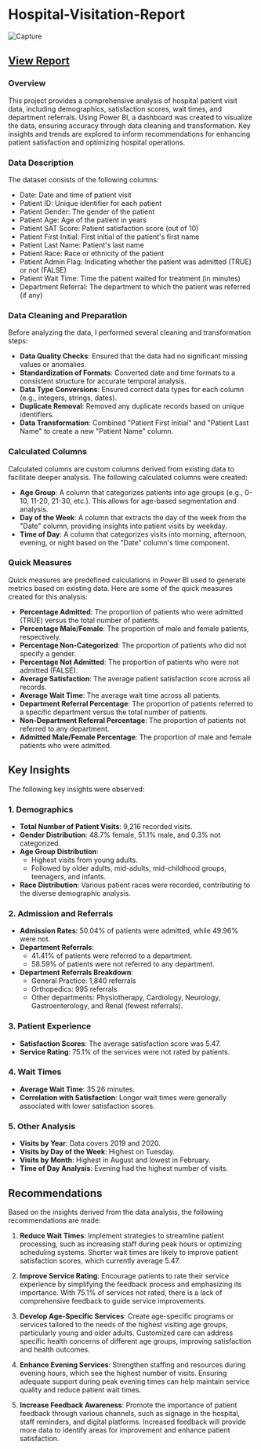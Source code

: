 # Hospital-Visitation-Report
![Capture](https://github.com/noshiobec/Hospital-Visitation-Report/assets/96450822/6a5b6f83-ab21-4757-9c6a-7faf269346ad)


## [View Report](https://app.powerbi.com/view?r=eyJrIjoiNGYyMTU1NGYtZDFhMS00YzVkLTgzMjgtOWJmMWUzYTY2NjA4IiwidCI6Ijg2ZDhlM2ViLTQ4YzYtNDdlZC05Nzk0LTdiZmZmNWE2ZTUyNCJ9)

### Overview
This project provides a comprehensive analysis of hospital patient visit data, including demographics, satisfaction scores, wait times, and department referrals. Using Power BI, a dashboard was created to visualize the data, ensuring accuracy through data cleaning and transformation. Key insights and trends are explored to inform recommendations for enhancing patient satisfaction and optimizing hospital operations.

### Data Description
The dataset consists of the following columns:
- Date: Date and time of patient visit
- Patient ID: Unique identifier for each patient
- Patient Gender: The gender of the patient
- Patient Age: Age of the patient in years
- Patient SAT Score: Patient satisfaction score (out of 10)
- Patient First Initial: First initial of the patient's first name
- Patient Last Name: Patient's last name
- Patient Race: Race or ethnicity of the patient
- Patient Admin Flag: Indicating whether the patient was admitted (TRUE) or not (FALSE)
- Patient Wait Time: Time the patient waited for treatment (in minutes)
- Department Referral: The department to which the patient was referred (if any)

### Data Cleaning and Preparation
Before analyzing the data, I performed several cleaning and transformation steps:
- **Data Quality Checks**: Ensured that the data had no significant missing values or anomalies.
- **Standardization of Formats**: Converted date and time formats to a consistent structure for accurate temporal analysis.
- **Data Type Conversions**: Ensured correct data types for each column (e.g., integers, strings, dates).
- **Duplicate Removal**: Removed any duplicate records based on unique identifiers.
- **Data Transformation**: Combined "Patient First Initial" and "Patient Last Name" to create a new "Patient Name" column.

### Calculated Columns
Calculated columns are custom columns derived from existing data to facilitate deeper analysis. The following calculated columns were created:
- **Age Group**: A column that categorizes patients into age groups (e.g., 0-10, 11-20, 21-30, etc.). This allows for age-based segmentation and analysis.
- **Day of the Week**: A column that extracts the day of the week from the "Date" column, providing insights into patient visits by weekday.
- **Time of Day**: A column that categorizes visits into morning, afternoon, evening, or night based on the "Date" column's time component.

### Quick Measures
Quick measures are predefined calculations in Power BI used to generate metrics based on existing data. Here are some of the quick measures created for this analysis:
- **Percentage Admitted**: The proportion of patients who were admitted (TRUE) versus the total number of patients.
- **Percentage Male/Female**: The proportion of male and female patients, respectively.
- **Percentage Non-Categorized**: The proportion of patients who did not specify a gender.
- **Percentage Not Admitted**: The proportion of patients who were not admitted (FALSE).
- **Average Satisfaction**: The average patient satisfaction score across all records.
- **Average Wait Time**: The average wait time across all patients.
- **Department Referral Percentage**: The proportion of patients referred to a specific department versus the total number of patients.
- **Non-Department Referral Percentage**: The proportion of patients not referred to any department.
- **Admitted Male/Female Percentage**: The proportion of male and female patients who were admitted.


## Key Insights

The following key insights were observed:

### 1. Demographics
- **Total Number of Patient Visits**: 9,216 recorded visits.
- **Gender Distribution**: 48.7% female, 51.1% male, and 0.3% not categorized.
- **Age Group Distribution**:
  - Highest visits from young adults.
  - Followed by older adults, mid-adults, mid-childhood groups, teenagers, and infants.
- **Race Distribution**: Various patient races were recorded, contributing to the diverse demographic analysis.

### 2. Admission and Referrals
- **Admission Rates**: 50.04% of patients were admitted, while 49.96% were not.
- **Department Referrals**:
  - 41.41% of patients were referred to a department.
  - 58.59% of patients were not referred to any department.
- **Department Referrals Breakdown**:
  - General Practice: 1,840 referrals
  - Orthopedics: 995 referrals
  - Other departments: Physiotherapy, Cardiology, Neurology, Gastroenterology, and Renal (fewest referrals).

### 3. Patient Experience
- **Satisfaction Scores**: The average satisfaction score was 5.47.
- **Service Rating**: 75.1% of the services were not rated by patients.

### 4. Wait Times
- **Average Wait Time**: 35.26 minutes.
- **Correlation with Satisfaction**: Longer wait times were generally associated with lower satisfaction scores.

### 5. Other Analysis
- **Visits by Year**: Data covers 2019 and 2020.
- **Visits by Day of the Week**: Highest on Tuesday.
- **Visits by Month**: Highest in August and lowest in February.
- **Time of Day Analysis**: Evening had the highest number of visits.

## Recommendations

Based on the insights derived from the data analysis, the following recommendations are made:

1. **Reduce Wait Times**: Implement strategies to streamline patient processing, such as increasing staff during peak hours or optimizing scheduling systems. Shorter wait times are likely to improve patient satisfaction scores, which currently average 5.47.

2. **Improve Service Rating**: Encourage patients to rate their service experience by simplifying the feedback process and emphasizing its importance. With 75.1% of services not rated, there is a lack of comprehensive feedback to guide service improvements.

3. **Develop Age-Specific Services**: Create age-specific programs or services tailored to the needs of the highest visiting age groups, particularly young and older adults. Customized care can address specific health concerns of different age groups, improving satisfaction and health outcomes.

4. **Enhance Evening Services**: Strengthen staffing and resources during evening hours, which see the highest number of visits. Ensuring adequate support during peak evening times can help maintain service quality and reduce patient wait times.

5. **Increase Feedback Awareness**: Promote the importance of patient feedback through various channels, such as signage in the hospital, staff reminders, and digital platforms. Increased feedback will provide more data to identify areas for improvement and enhance patient satisfaction.

